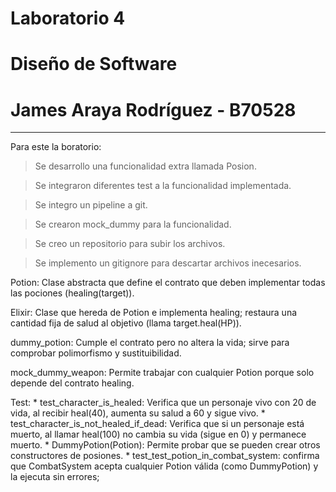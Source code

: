 # Laboratorio 4
# Diseño de Software
# James Araya Rodríguez - B70528
---

Para este la boratorio:
> Se desarrollo una funcionalidad extra llamada Posion.

> Se integraron diferentes test a la funcionalidad implementada. 

> Se integro un pipeline a git.

> Se crearon mock_dummy para la funcionalidad.

> Se creo un repositorio para subir los archivos. 

> Se implemento un gitignore para descartar archivos inecesarios.


Potion: Clase abstracta que define el contrato que deben implementar todas las pociones (healing(target)).

Elixir: Clase  que hereda de Potion e implementa healing; restaura una cantidad fija de salud al objetivo (llama target.heal(HP)). 

dummy_potion: Cumple el contrato pero no altera la vida; sirve para comprobar polimorfismo y sustituibilidad.

mock_dummy_weapon: Permite trabajar con cualquier Potion porque solo depende del contrato healing.

Test: 
    * test_character_is_healed: Verifica que un personaje vivo con 20 de vida, al recibir heal(40), aumenta su salud a 60 y sigue vivo.
    * test_character_is_not_healed_if_dead: Verifica que si un personaje está muerto, al llamar heal(100) no cambia su vida (sigue en 0) y permanece muerto. 
    * DummyPotion(Potion): Permite probar que se pueden crear otros constructores de posiones. 
    * test_test_potion_in_combat_system: confirma que CombatSystem acepta cualquier Potion válida (como DummyPotion) y la ejecuta sin errores;
